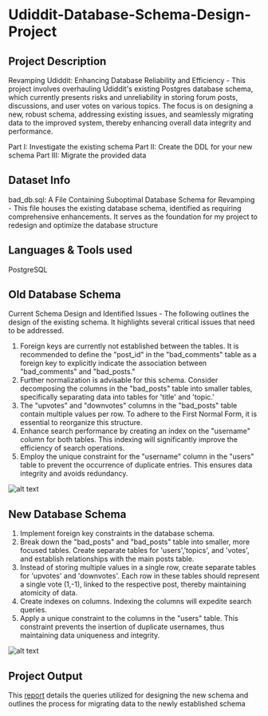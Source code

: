 # Udiddit-Database-Schema-Design-Project

## Project Description

Revamping Udiddit: Enhancing Database Reliability and Efficiency - This project involves overhauling Udiddit's existing Postgres database schema, which currently presents risks and unreliability in storing forum posts, discussions, and user votes on various topics. The focus is on designing a new, robust schema, addressing existing issues, and seamlessly migrating data to the improved system, thereby enhancing overall data integrity and performance.

Part I: Investigate the existing schema
Part II: Create the DDL for your new schema
Part III: Migrate the provided data

## Dataset Info

bad_db.sql: A File Containing Suboptimal Database Schema for Revamping - This file houses the existing database schema, identified as requiring comprehensive enhancements. It serves as the foundation for my project to redesign and optimize the database structure

## Languages & Tools used 

PostgreSQL


## Old Database Schema

Current Schema Design and Identified Issues - The following outlines the design of the existing schema. It highlights several critical issues that need to be addressed.

1.	Foreign keys are currently not established between the tables. It is recommended to define the "post_id" in the "bad_comments" table as a foreign key to explicitly indicate the association between "bad_comments" and "bad_posts."
2.	Further normalization is advisable for this schema. Consider decomposing the columns in the "bad_posts" table into smaller tables, specifically separating data into tables for 'title' and 'topic.'
3.	The "upvotes" and "downvotes" columns in the "bad_posts" table contain multiple values per row. To adhere to the First Normal Form, it is essential to reorganize this structure.
4.	Enhance search performance by creating an index on the "username" column for both tables. This indexing will significantly improve the efficiency of search operations.
5.	Employ the unique constraint for the "username" column in the "users" table to prevent the occurrence of duplicate entries. This ensures data integrity and avoids redundancy.


![alt text](https://github.com/jwoh1323/Udiddit-SQL-Schema-Design-Project/blob/a10929cc10171806740e9dab740f489030f53d40/old%20schema.png) 

## New Database Schema

1. Implement foreign key constraints in the database schema.
2. Break down the "bad_posts" and "bad_posts" table into smaller, more focused tables. Create separate tables for 'users','topics', and 'votes', and establish relationships with the main posts table.
3. Instead of storing multiple values in a single row, create separate tables for 'upvotes' and 'downvotes'. Each row in these tables should represent a single vote (1,-1), linked to the respective post, thereby maintaining atomicity of data.
4. Create indexes on columns. Indexing the columns will expedite search queries.
5. Apply a unique constraint to the columns in the "users" table. This constraint prevents the insertion of duplicate usernames, thus maintaining data uniqueness and integrity. 

![alt text](https://github.com/jwoh1323/Udiddit-SQL-Schema-Design-Project/blob/5f6abc763b190c4ef45442f70706208e309eb51c/new%20schema.png) 


## Project Output

This [report](https://github.com/jwoh1323/Udiddit-SQL-Schema-Design-Project/blob/4f3a13ca9ae80d4728552fb1f9d06c63bfdf9bea/udiddit-a-social-news-aggregator-Jinwoo.pdf) details the queries utilized for designing the new schema and outlines the process for migrating data to the newly established schema
